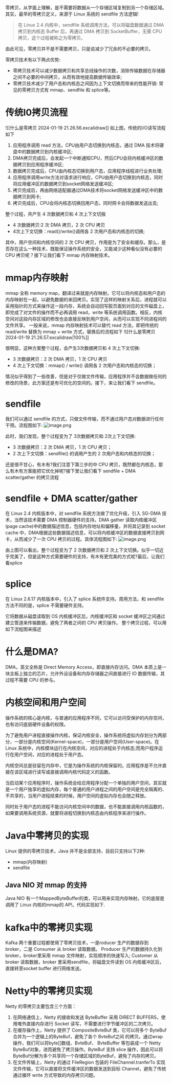 
零拷贝，从字面上理解，是不需要将数据从一个存储区域复制到另一个存储区域。其实，最早的零拷贝定义，来源于 Linux 系统的 sendfile 方法逻辑!

>在 Linux 2.4 内核中，sendfile 系统调用方法，可以将磁盘数据通过 DMA 拷贝到内核态 Buffer 后，再通过 DMA 拷贝到 SocketBuffer，无需 CPU 拷贝，这个过程被称之为零拷贝。

由此可见，零拷贝并不是不需要拷贝，只是说减少了冗余的不必要的拷贝。

零拷贝技术有以下两点优势:
- 零拷贝技术可以减少数据拷贝和共享总线操作的次数，消除传输数据在存储器之间不必要的中间拷贝，从而有效地提高数据传输效率;
- 零拷贝技术减少了用户态和内核态之间因为上下文切换而带来的性能开销:
常见的零拷贝方式有 mmap、sendfile 和 splice等。

# 传统I0拷贝流程
![[什么是零拷贝 2024-01-19 21.26.56.excalidraw]]
如上图，传统的I/O读写流程如下
1. 应用程序调用 read 方法，CPU由用户态切换到内核态，通过 DMA 技术将硬盘中的数据拷贝到内核缓冲区;
2. DMA拷贝完成后，会发起一个中断通知CPU，然后CPU会将内核缓冲区的数据拷贝到应用程序缓冲区;
3. 数据拷贝完成后，CPU由内核态切换到用户态，应用程序线程进行业务处理;
4. 应用程序调用write方法对请求进行响应，CPU由用户态切换到内核态，同时将应用缓冲区的数据拷贝到socket网络发送缓冲区;
5. 拷贝完成后，再由网络适配器通过DMA技术将socket网络发送缓冲区中的数据拷贝到网卡;
6. 拷贝完成后，CPU会将内核态切换回用户态，同时网卡会将数据发送出去;

整个过程，共产生 4 次数据拷贝和 4 次上下文切挨
- 4 次数据拷贝:2 次 DMA 拷贝，2 次 CPU 拷贝
- 4次上下文切换：read()/write()调用各 2 次用户态和内核态的切换;

其中，用户空间和内核空间的 2 次 CPU 拷贝，作用是为了安全和缓存。那么，是否存在这么一种技术，既能保证操作系统的安全，又能减少这种看似没有必要的 CPU 拷贝呢？接下让我们看下 mmap 内存映射技术。

# mmap内存映射
mmap 全称 memory map，翻译过来就是内存映射。它可以将内核态和用户态的内存映射在一起，以避免数据的来回拷贝。实现了这样的映射关系后，进程就可以采用指针的方式来操作这一段内存，系统会自动回写脏页面到对应的文件磁盘上，即完成了对文件的操作而不必再调用 read，write 等系统调用函数。相反，内核空间对这段内存区域的修改也会直接反映到用户空间，从而可以实现不同进程间的文件共享。
一般来说，mmap 内存映射技术可以替代 read 方法，即把传统的 read/write 替换为 mmap + write 方式，替换后的流程如下
![[什么是零拷贝 2024-01-19 21.26.57.excalidraw|100%]]

很明显，这种方案整个过程，会产生3次数据拷贝和 4 次上下文切换:
- 3 次数据拷贝：2 次 DMA 拷贝，1 次 CPU 拷贝
- 4 次上下文切换：mmap() / write() 调用各 2 次用户态和内核态的切换；

情况似乎得到了一些改善，但是对于仅做文件传输，应用程序并不会数据做任何的修改的场景，此方案还是有可优化的空间的。接下，来让我们看下 sendfile。
# sendfile
我们可以通过 sendfile 的方式，只做文件传输，而不通过用户态对数据进行任何干预。流程图如下:
![image.png](https://gitee.com/ycfan/images/raw/master/img/20240119221548.png)

此时，我们发现，整个过程变为了 3次数据拷贝和 2次上下文切换:
- 3 次数据拷贝：2 次 DMA 拷贝，1 次 CPU 拷贝；
- 2 次上下文切换：sendfile() 的调用产生的 2 次用户态和内核态的切换；

还是很不甘心，有木有?我们注意下第三步的中 CPU 拷贝，既然都在内核态，那么有木有方案能把它优化掉呢?接下里让我们看下 sendfile + DMA scatter/gather 的拷贝流程

# sendfile + DMA scatter/gather
在 Linux 2.4 内核版本中，对 sendfile 系统方法做了优化升级，引入 SG-DMA 技术，当然该技术需要 DMA 控制器硬件的支持。DMA gather 读取内核缓冲区(page cache)中的数据描述信息，包括内存地址和偏移量，并将其记录到 socket cache 中，DMA根据这些数据描述信息，可以将内核缓冲区的数据直接拷贝到网卡，从而减少了一次 CPU 拷贝的过程。具体流程图如下:
![image.png](https://gitee.com/ycfan/images/raw/master/img/20240119221648.png)

由上图可以看出，整个过程变为了 2 次数据拷贝和 2 次上下文切换。似乎一切近乎完美了，但是这种方式需要硬件的支持，有木有更完美的方式呢?最后，让我们看splice

# splice
在 Linux 2.6.17 内核版本中，引入了 splice 系统件支持。周用方法，和 sendfile 方法不同的是，splice 不需要硬件支持。

它将数据从磁盘读取到 OS 内核缓冲区后，内核缓冲区和 socket 缓冲区之间通过建立管道来传输数据，避免了两者之间的 CPU 拷贝操作。
整个拷贝过程，可以用如下流程图来描述

# 什么是DMA?
DMA，英文全称是 Direct Memory Access，即直接内存访问。DMA 本质上是一块主板上独立的芯片，允许外设设备和内存存储器之间直接进行 IO 数据传输，其过程不需要 CPU 的参与。
# 内核空间和用户空间
操作系统的核心是内核，与普通的应用程序不同，它可以访问受保护的内存空间，也有访问底层硬件设备的权限。

为了避免用户进程直接操作内核，保证内核安全，操作系统将虚拟内存划分为两部分，一部分是内核空间(Kernel-space)，一部分是用户空间(User-space)。在 Linux 系统中，内核模块运行在内核空间，对应的进程处于内核态;而用户程序运行在用户空间，对应的进程处于用户态。

内核空间总是驻留在内存中，它是为操作系统的内核保留的。应用程序是不允许直接在该区域进行读写或直接调用内核代码定义的函数。

当启动某个应用程序时，操作系统会给应用程序分配一个单独的用户空间，其实就是一个用户独享的虚拟内存，每个普通的用户进程之间的用户空间是完全隔离的、不共享的，当用户进程结束的时候，用户空间的虚拟内存也会随之释放。

同时处于用户态的进程不能访问内核空间中的数据，也不能直接调用内核函数的，如果要调用系统资源，就要将进程切换到内核态由内核程序来进行操作。

# Java中零拷贝的实现
Linux 提供的零拷贝技术，Java 并不是全部支持，目前只支持以下2种:
- mmap(内存映射)
- sendfile
## Java NIO 对 mmap 的支持
Java NIO 有一个MappedByteBuffer的类，可以用来实现内存映射。它的底层是调用了 Linux 内核的mmap的 AP!。代码实现如下.
# kafka中的零拷贝实现
Kafka 两个重要过程都使用了零拷贝技术，一是roducer 生产的数据存到 broker，二是 Consumer 从 broker 读取数据。
Producer 生产的数据持久化到 broker，broker里采用 mmap 文件映射，实现顺序的快速写入;
Customer 从 broker 读取数据，broker 里采用sendfile，将磁盘文件读到 OS 内核缓冲区后，直接转至socket buffer 进行网络发送。
# Netty中的零拷贝实现
Netty 的零拷贝主要包含三个方面：
1. 在网络通信上，Netty 的接收和发送 ByteBuffer 采用 DIRECT BUFFERS，使用堆外直接内存进行 Socket 读写，不需要进行字节缓冲区的二次拷贝。
2. 在缓存操作上，Netty 提供了 CompositeBvteBuf 类，它可以将多个 ByteBuf 合并为一个逻辑上的ByteBuf，避免了各个 BvteBuf之间 的拷贝。通过wrap操作，我们可以将byte\[\]数组、BvteBuf、 BvteBuffer 等包装成一个 Netty ByteBuf对象，进而避免了拷贝操作。ByteBuf 支持 slice 操作，因此可以将ByteBuf分解为多个共享同一个存储区域的ByteBuf，避免了内存的拷贝。
3. 在文件传输上，Netty 的通过 FileRegion 包装的 FileChannel.tranferTo 实现文件传输，它可以直接将文件缓冲区的数据发送到目标 Channel，避免了传统通过循环 write 方式导致的内存拷贝问题。
